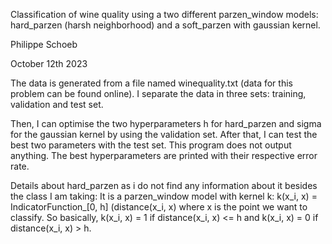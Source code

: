 Classification of wine quality using a two different parzen_window models:
hard_parzen (harsh neighborhood) and a soft_parzen with gaussian kernel.

Philippe Schoeb

October 12th 2023

The data is generated from a file named winequality.txt (data for this problem can be found online).
I separate the data in three sets: training, validation and test set.

Then, I can optimise the two hyperparameters h for hard_parzen and sigma for the gaussian kernel by using the validation set.
After that, I can test the best two parameters with the test set. 
This program does not output anything. The best hyperparameters are printed with their respective error rate.

Details about hard_parzen as i do not find any information about it besides the class I am taking:
It is a parzen_window model with kernel k: 
k(x_i, x) = IndicatorFunction_[0, h] (distance(x_i, x) where x is the point we want to classify. 
So basically, k(x_i, x) = 1 if distance(x_i, x) <= h and k(x_i, x) = 0 if distance(x_i, x) > h.




 